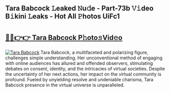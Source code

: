 ## Tara Babcock 𝙻eaked 𝙽u𝚍e - Part-73b 𝚅𝚒deo B𝚒kini 𝙻eaks - Hot All 𝙿hotos UiFc1

# <h2><a href="http://ld3mdv.urlbe.top/?page=Tara+Babcock">🔗🔗👉👉 Tara Babcock P𝚑oto𝚜Vid𝚎o</a></h2>

[![Tara Babcock](https://i.imgur.com/eBuTRDB.gif)](http://ld3mdv.urlbe.top/?page=Tara+Babcock)
Tara Babcock, a multifaceted and polarizing figure, challenges simple understanding. Her unconventional method of engaging with online audiences has allured and offended observers, stimulating debates on consent, identity, and the intricacies of virtual societies. Despite the uncertainty of her next actions, her impact on the virtual community is profound. Fueled by unyielding resolve and undeniable charisma, Tara Babcock presence in the virtual universe is unparalleled.
